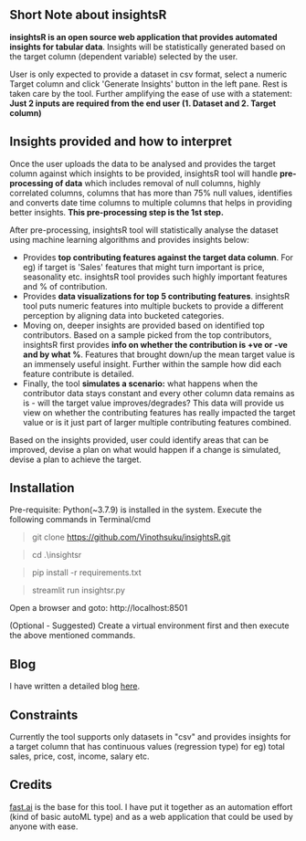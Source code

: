 ## Short Note about insightsR
**insightsR is an open source web application that provides automated insights for tabular data**. Insights will be statistically generated based on the target column (dependent variable) selected by the user. 

User is only expected to provide a dataset in csv format, select a numeric Target column and click 'Generate Insights' button in the left pane. Rest is taken care by the tool. Further amplifying the ease of use with a statement: **Just 2 inputs are required from the end user (1. Dataset and 2. Target column)**

## Insights provided and how to interpret

Once the user uploads the data to be analysed and provides the target column against which insights to be provided, insightsR tool will handle **pre-processing of data** which includes removal of null columns, highly correlated columns, columns that has more than 75% null values, identifies and  converts date time columns to multiple columns that helps in providing better insights. **This pre-processing step is the 1st step.**

After pre-processing, insightsR tool will statistically analyse the dataset using machine learning algorithms and provides insights below:
- Provides **top contributing features against the target data column**. For eg) if target is 'Sales' features that might turn important is price, seasonality etc.  insightsR tool provides such highly important features and % of contribution.
- Provides **data visualizations for top 5 contributing features**. insightsR tool puts numeric features into multiple buckets to provide a different perception by aligning data into bucketed categories.
- Moving on, deeper insights are provided based on identified top contributors. Based on a sample picked from the top contributors, insightsR first provides **info on whether the contribution is +ve or -ve and by what %**. Features that brought down/up the mean target value is an immensely useful insight. Further within the sample how did each feature contribute is detailed.
- Finally, the tool **simulates a scenario:** what happens when the contributor data stays constant and every other column data remains as is - will the target value improves/degrades? This data will provide us view on whether the contributing features has really impacted the target value or is it just part of larger multiple contributing features combined.

Based on the insights provided, user could identify areas that can be improved, devise a plan on what would happen if a change is simulated, devise a plan to achieve the target.


## Installation
Pre-requisite: Python(~3.7.9) is installed in the system.
Execute the following commands in Terminal/cmd 

> git clone https://github.com/Vinothsuku/insightsR.git

> cd .\insightsr

> pip install -r requirements.txt

> streamlit run insightsr.py

Open a browser and goto: http://localhost:8501

(Optional - Suggested) Create a virtual environment first and then execute the above mentioned commands.

## Blog
I have written a detailed blog [here](https://medium.com/analytics-vidhya/insightsr-automated-insights-for-tabular-data-8328a67de3ed).

## Constraints
Currently the tool supports only datasets in "csv" and provides insights for a target column that has continuous values (regression type) for eg) total sales, price, cost, income, salary etc.


## Credits
[fast.ai](https://fast.ai) is the base for this tool. I have put it together as an automation effort (kind of basic autoML type) and as a web application that could be used by anyone with ease.
